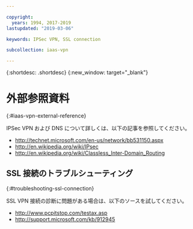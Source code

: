 ```yaml
---

copyright:
  years: 1994, 2017-2019
lastupdated: "2019-03-06"

keywords: IPSec VPN, SSL connection

subcollection: iaas-vpn

---
```


{:shortdesc: .shortdesc}
{:new_window: target="_blank"}

# 外部参照資料
{:#iaas-vpn-external-reference}

IPSec VPN および DNS について詳しくは、以下の記事を参照してください。

 * http://technet.microsoft.com/en-us/network/bb531150.aspx<br/>
 * http://en.wikipedia.org/wiki/IPsec<br/>
 * http://en.wikipedia.org/wiki/Classless_Inter-Domain_Routing<br/>


## SSL 接続のトラブルシューティング
{:#troubleshooting-ssl-connection}

SSL VPN 接続の診断に問題がある場合は、以下のソースを試してください。

 * http://www.pcpitstop.com/testax.asp
 * http://support.microsoft.com/kb/912945
